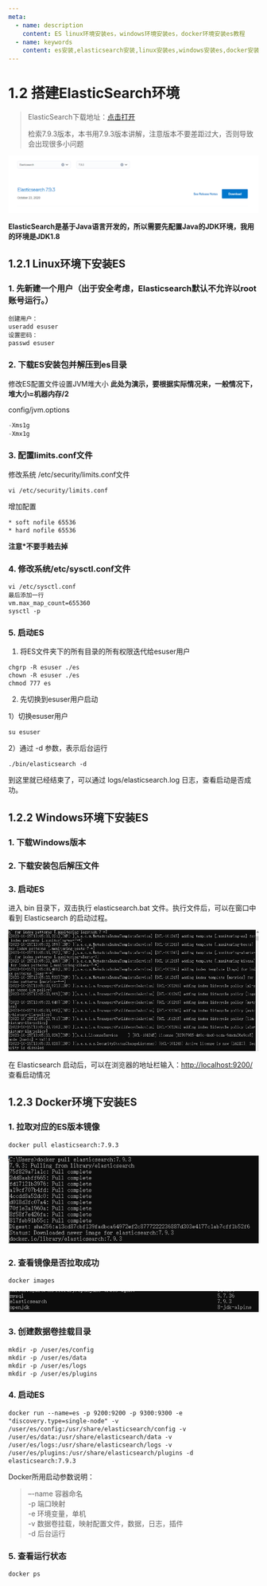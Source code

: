 ```yaml
---
meta:
  - name: description
    content: ES linux环境安装es，windows环境安装es，docker环境安装es教程
  - name: keywords
    content: es安装,elasticsearch安装,linux安装es,windows安装es,docker安装es
---
```

# 1.2 搭建ElasticSearch环境

> ElasticSearch下载地址：[点击打开](https://www.elastic.co/cn/downloads/past-releases#elasticsearch)
>
> 检索7.9.3版本，本书用7.9.3版本讲解，注意版本不要差距过大，否则导致会出现很多小问题

![图1-2](../imgs/1-2.png)

**ElasticSearch是基于Java语言开发的，所以需要先配置Java的JDK环境，我用的环境是JDK1.8**



## 1.2.1 Linux环境下安装ES

### 1. 先新建一个用户（出于安全考虑，Elasticsearch默认不允许以root账号运行。）

```shell
创建用户：
useradd esuser
设置密码：
passwd esuser
```

### 2. 下载ES安装包并解压到es目录

修改ES配置文件设置JVM堆大小 **此处为演示，要根据实际情况来，一般情况下，堆大小=机器内存/2**

config/jvm.options

```java
-Xms1g
-Xmx1g
```

### 3. 配置limits.conf文件 

修改系统 /etc/security/limits.conf文件 

```shell
vi /etc/security/limits.conf 
```

增加配置

```shell
* soft nofile 65536
* hard nofile 65536
```

**注意*不要手贱去掉**

### 4. 修改系统/etc/sysctl.conf文件

```shell
vi /etc/sysctl.conf
最后添加一行
vm.max_map_count=655360
sysctl -p
```

### 5. 启动ES

1. 将ES文件夹下的所有目录的所有权限迭代给esuser用户

```shell
chgrp -R esuser ./es
chown -R esuser ./es
chmod 777 es
```

2. 先切换到esuser用户启动

1）切换esuser用户

```shell
su esuser
```

2）通过 -d 参数，表示后台运行

```shell
./bin/elasticsearch -d
```

到这里就已经结束了，可以通过 logs/elasticsearch.log 日志，查看启动是否成功。

## 1.2.2 Windows环境下安装ES

### 1. 下载Windows版本

### 2. 下载安装包后解压文件

### 3. 启动ES

进入 bin 目录下，双击执行 elasticsearch.bat 文件。执行文件后，可以在窗口中看到 Elasticsearch 的启动过程。

![图1-3](../imgs/1-3.png)

在 Elasticsearch 启动后，可以在浏览器的地址栏输入：[http://localhost:9200/](http://localhost:9200/) 查看启动情况



## 1.2.3 Docker环境下安装ES

### 1. 拉取对应的ES版本镜像

```shell
docker pull elasticsearch:7.9.3
```

![图1-4](../imgs/1-4.png)

### 2. 查看镜像是否拉取成功

```shell
docker images
```

![图1-5](../imgs/1-5.png)

### 3. 创建数据卷挂载目录

```shell
mkdir -p /user/es/config
mkdir -p /user/es/data
mkdir -p /user/es/logs
mkdir -p /user/es/plugins
```

### 4. 启动ES

```shell
docker run --name=es -p 9200:9200 -p 9300:9300 -e "discovery.type=single-node" -v /user/es/config:/usr/share/elasticsearch/config -v /user/es/data:/usr/share/elasticsearch/data -v /user/es/logs:/usr/share/elasticsearch/logs -v /user/es/plugins:/usr/share/elasticsearch/plugins -d elasticsearch:7.9.3
```

Docker所用启动参数说明：

> –-name 容器命名  
> -p 端口映射  
> -e 环境变量，单机  
> -v 数据卷挂载，映射配置文件，数据，日志，插件  
> -d 后台运行  

### 5. 查看运行状态

```shell
docker ps
```

